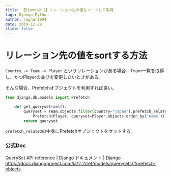 ```yaml
---
title: 【Django2.2】リレーション先の値をソートして取得
tags: Django Python
author: ragnar1904
date: 2019-12-29
slide: false
---
```

# リレーション先の値をsortする方法

`Country -> Team -> Player`
というリレーションがある場合、Team一覧を取得し、かつPlayerの並びを変更したいときがある。

そんな場合、Prefetchオブジェクトを利用すれば良い。

```python:views.py
from django.db.models import Prefetch

    def get_queryset(self):
        queryset = Team.objects.filter(country="japan").prefetch_related(
            Prefetch(Player, queryset=Player.objects.order_by('name')))
        return queryset
```

`prefetch_related`の中身にPrefetchオブジェクトをセットする。

### 公式Doc
QuerySet API reference | Django ドキュメント | Django
https://docs.djangoproject.com/ja/2.2/ref/models/querysets/#prefetch-objects
